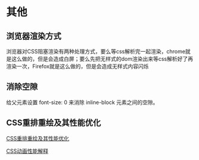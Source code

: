 <!--
 * @Author: KokoTa
 * @Date: 2023-04-09 19:33:49
 * @LastEditTime: 2023-12-12 13:16:57
 * @LastEditors: KokoTa
 * @Description: 
 * @FilePath: \KokoTa_Site\docs\question\css\other.md
-->
# 其他

## 浏览器渲染方式

浏览器对CSS阻塞渲染有两种处理方式，要么等css解析完一起渲染，chrome就是这么做的，但是会造成白屏；要么先把无样式的dom渲染出来等css解析好了再渲染一次，Firefox就是这么做的，但是会造成无样式内容闪烁

## 消除空隙

给父元素设置 font-size: 0 来消除 inline-block 元素之间的空隙。

## CSS重排重绘及其性能优化

[CSS重排重绘及其性能优化](https://segmentfault.com/a/1190000000490328#articleHeader10)

[CSS动画性能解释](https://github.com/ccforward/cc/issues/42)